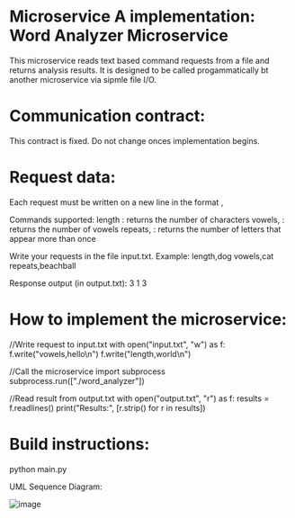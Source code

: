 # Microservice A implementation: Word Analyzer Microservice
This microservice reads text based command requests from a file and returns analysis results. It is designed to be called progammatically bt another microservice via sipmle file I/O.

# Communication contract: 
This contract is fixed. Do not change onces implementation begins.

# Request data: 
Each request must be written on a new line in the format 
<command>,<word>

Commands supported:
length<word> : returns the number of characters
vowels,<word> : returns the number of vowels
repeats,<word> : returns the number of letters that appear more than once

Write your requests in the file input.txt. Example:
length,dog
vowels,cat
repeats,beachball

Response output (in output.txt):
3
1
3

# How to implement the microservice:
//Write request to input.txt
with open("input.txt", "w") as f:
    f.write("vowels,hello\n")
    f.write("length,world\n")

//Call the microservice 
import subprocess
subprocess.run(["./word_analyzer"])

//Read result from output.txt
with open("output.txt", "r") as f:
    results = f.readlines()
    print("Results:", [r.strip() for r in results])

# Build instructions:
python main.py

UML Sequence Diagram:

![image](https://github.com/user-attachments/assets/1b9423ab-ce16-49ff-a939-a1e5d110681a)
